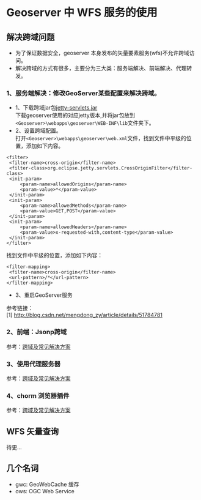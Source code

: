 # Geoserver 中 WFS 服务的使用

## 解决跨域问题
- 为了保证数据安全，geoserver 本身发布的矢量要素服务(wfs)不允许跨域访问。
- 解决跨域的方式有很多，主要分为三大类：服务端解决、前端解决、代理转发。

### 1、服务端解决：修改GeoServer某些配置来解决跨域。
- 1、下载跨域jar包[jetty-servlets.jar](http://central.maven.org/maven2/org/eclipse/jetty/jetty-servlets/)\
下载geoserver使用的对应jetty版本,并将jar包放到 `<Geoserver>\webapps\geoserver\WEB-INF\lib`文件夹下。
- 2、设置跨域配置。\
打开`<Geoserver>\webapps\geoserver\web.xml`文件，找到文件中<filter>平级的位置，添加如下内容。
```
<filter>    
 <filter-name>cross-origin</filter-name>    
 <filter-class>org.eclipse.jetty.servlets.CrossOriginFilter</filter-class>    
 <init-param>    
     <param-name>allowedOrigins</param-name>    
     <param-value>*</param-value>    
 </init-param>    
 <init-param>    
     <param-name>allowedMethods</param-name>    
     <param-value>GET,POST</param-value>    
 </init-param>    
 <init-param>    
     <param-name>allowedHeaders</param-name>    
     <param-value>x-requested-with,content-type</param-value>    
 </init-param>    
</filter>  
```
找到文件中<filter-mapping>平级的位置，添加如下内容：
```
<filter-mapping>    
 <filter-name>cross-origin</filter-name>    
 <url-pattern>/*</url-pattern>    
</filter-mapping>  
```
- 3、重启GeoServer服务

参考链接：  
[1] http://blog.csdn.net/mengdong_zy/article/details/51784781

### 2、前端：Jsonp跨域
参考：[跨域及常见解决方案](webdev_summary/跨域及常见解决方案)
### 3、使用代理服务器
参考：[跨域及常见解决方案](webdev_summary/跨域及常见解决方案)
### 4、chorm 浏览器插件
参考：[跨域及常见解决方案](webdev_summary/跨域及常见解决方案)

## WFS 矢量查询
待更...

## 几个名词
- gwc: GeoWebCache 缓存
- ows: OGC Web Service
